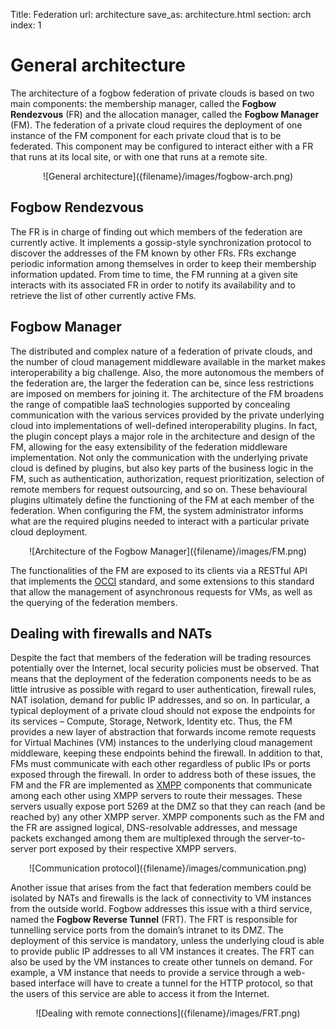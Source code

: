 Title: Federation
url: architecture
save_as: architecture.html
section: arch
index: 1

# General architecture

The architecture of a fogbow federation of private clouds is based on two main components: the membership manager, called the <B>Fogbow Rendezvous</B> (FR) and the allocation manager, called the <B>Fogbow Manager</B> (FM). The federation of a private cloud requires the deployment of one instance of the FM component for each private cloud that is to be federated. This component may be configured to interact either with a FR that runs at its local site, or with one that runs at a remote site.

<center>![General architecture]({filename}/images/fogbow-arch.png)</center>

## Fogbow Rendezvous

The FR is in charge of finding out which members of the federation are currently active. It implements a gossip-style synchronization protocol to discover the addresses of the FM known by other FRs. FRs exchange periodic information among themselves in order to keep their membership information updated. From time to time, the FM running at a given site interacts with its associated FR in order to notify its availability and to retrieve the list of other currently active FMs.

## Fogbow Manager

The distributed and complex nature of a federation of private clouds, and the number of cloud management middleware available in the market makes interoperability a big challenge. Also, the more autonomous the members of the federation are, the larger the federation can be, since less restrictions are imposed on members for joining it. The architecture of the FM broadens the range of compatible IaaS technologies supported by concealing communication with the various services provided by the private underlying cloud into implementations of well-defined interoperability plugins. In fact, the plugin concept plays a major role in the architecture and design of the FM, allowing for the easy extensibility of the federation middleware implementation. Not only the communication with the underlying private cloud is defined by plugins, but also key parts of the business logic in the FM, such as authentication, authorization, request prioritization, selection of remote members for request outsourcing, and so on. These behavioural plugins ultimately define the functioning of the FM at each member of the federation. When configuring the FM, the system administrator informs what are the required plugins needed to interact with a particular private cloud deployment.

<center>![Architecture of the Fogbow Manager]({filename}/images/FM.png)</center>

The functionalities of the FM are exposed to its clients via a RESTful API that implements the <a href=http://occi-wg.org/ target="_blank">OCCI</a> standard, and some extensions to this standard that allow the management of asynchronous requests for VMs, as well as the querying of the federation members.

## Dealing with firewalls and NATs

Despite the fact that members of the federation will be trading resources potentially over the Internet, local security policies must be observed. That means that the deployment of the federation components needs to be as little intrusive as possible with regard to user authentication, firewall rules, NAT isolation, demand for public IP addresses, and so on. In particular, a typical deployment of a private cloud should not expose the endpoints for its services – Compute, Storage, Network, Identity etc. Thus, the FM provides a new layer of abstraction that forwards income remote requests for Virtual Machines (VM) instances to the underlying cloud management middleware, keeping these endpoints behind the firewall. In addition to that, FMs must communicate with each other regardless of public IPs or ports exposed through the firewall. In order to address both of these issues, the FM and the FR are implemented as <a href=http://xmpp.org/ target="_blank">XMPP</a> components that communicate among each other using XMPP servers to route their messages. These servers usually expose port 5269 at the DMZ so that they can reach (and be reached by) any other XMPP server. XMPP components such as the FM and the FR are assigned logical, DNS-resolvable addresses, and message packets exchanged among them are multiplexed through the server-to-server port exposed by their respective XMPP servers.

<center>![Communication protocol]({filename}/images/communication.png)</center>

Another issue that arises from the fact that federation members could be isolated by NATs and firewalls is the lack of connectivity to VM instances from the outside world. Fogbow addresses this issue with a third service, named the <B>Fogbow Reverse Tunnel</B> (FRT). The FRT is responsible for tunnelling service ports from the domain’s intranet to its DMZ. The deployment of this service is mandatory, unless the underlying cloud is able to provide public IP addresses to all VM instances it creates. The FRT can also be used by the VM instances to create other tunnels on demand. For example, a VM instance that needs to provide a service through a web-based interface will have to create a tunnel for the HTTP protocol, so that the users of this service are able to access it from the Internet.

<center>![Dealing with remote connections]({filename}/images/FRT.png)</center>
